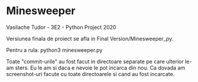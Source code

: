 # Minesweeper
Vasilache Tudor - 3E2 - Python Project 2020

Versiunea finala de proiect se afla in Final Version/Minesweeper_py. 

Pentru a rula: python3 minesweeper.py

Toate "commit-urile" au fost facut in directoare separate pe care ulterior le-am sters. Eu le am si daca e nevoie le pot incarca din nou. Ca dovada am screenshot-uri facute 
cu toate directoarele si cand au fost incarcate. 
